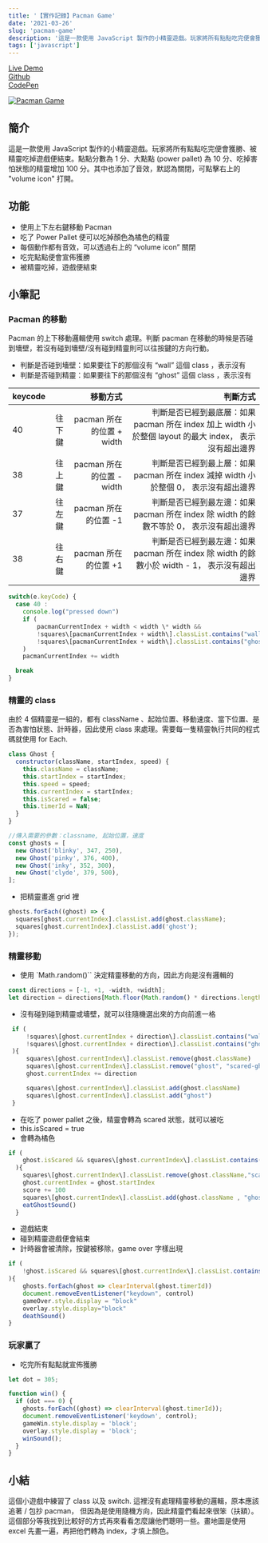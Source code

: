 ```yaml
---
title: '【實作記錄】Pacman Game'
date: '2021-03-26'
slug: 'pacman-game'
description: '這是一款使用 JavaScript 製作的小精靈遊戲。玩家將所有點點吃完便會獲勝、被精靈吃掉遊戲便結束。點點分數為 1 分、大點點 (power pallet) 為 10 分、吃掉害怕狀態的精靈增加 100 分。'
tags: ['javascript']
---
```


[Live Demo](https://winnie0609.github.io/pacman-game/pacman.html)  
[Github](https://github.com/Winnie0609/pacman-game)  
[CodePen](https://codepen.io/huiniong/full/VwpvyVv)

[![Pacman Game](https://i.imgur.com/aUPLfkR.gif)](https://i.imgur.com/aUPLfkR.gif)

## 簡介

這是一款使用 JavaScript 製作的小精靈遊戲。玩家將所有點點吃完便會獲勝、被精靈吃掉遊戲便結束。點點分數為 1 分、大點點 (power pallet) 為 10 分、吃掉害怕狀態的精靈增加 100 分。其中也添加了音效，默認為關閉，可點擊右上的 "volume icon" 打開。

## 功能

- 使用上下左右鍵移動 Pacman
- 吃了 Power Pallet 便可以吃掉顏色為橘色的精靈
- 每個動作都有音效，可以透過右上的 “volume icon” 關閉
- 吃完點點便會宣佈獲勝
- 被精靈吃掉，遊戲便結束

## 小筆記

### Pacman 的移動

Pacman 的上下移動邏輯使用 switch 處理。判斷 pacman 在移動的時候是否碰到墻壁，若沒有碰到墻壁/沒有碰到精靈則可以往按鍵的方向行動。

- 判斷是否碰到墻壁：如果要往下的那個沒有 “wall” 這個 class ，表示沒有
- 判斷是否碰到精靈：如果要往下的那個沒有 “ghost” 這個 class ，表示沒有

| keycode |        |                  移動方式 |                                                                                                判斷方式 |
| :------ | :----: | ------------------------: | ------------------------------------------------------------------------------------------------------: |
| 40      | 往下鍵 | pacman 所在的位置 + width | 判斷是否已經到最底層：如果 pacman 所在 index 加上 width 小於整個 layout 的最大 index， 表示沒有超出邊界 |
| 38      | 往上鍵 | pacman 所在的位置 - width |                   判斷是否已經到最上層：如果 pacman 所在 index 減掉 width 小於整個 0， 表示沒有超出邊界 |
| 37      | 往左鍵 |      pacman 所在的位置 -1 |                 判斷是否已經到最左邊：如果 pacman 所在 index 除 width 的餘數不等於 0， 表示沒有超出邊界 |
| 38      | 往右鍵 |      pacman 所在的位置 +1 |           判斷是否已經到最左邊：如果 pacman 所在 index 除 width 的餘數小於 width - 1， 表示沒有超出邊界 |

```js
switch(e.keyCode) {
  case 40 :
    console.log("pressed down")
    if (
        pacmanCurrentIndex + width < width \* width &&
        !squares\[pacmanCurrentIndex + width\].classList.contains("wall")&&
        !squares\[pacmanCurrentIndex + width\].classList.contains("ghost-liar")
    )
    pacmanCurrentIndex += width

  break
}
```

### 精靈的 class

由於 4 個精靈是一組的，都有 className 、起始位置、移動速度、當下位置、是否為害怕狀態、計時器，因此使用 class 來處理。需要每一隻精靈執行共同的程式碼就使用 for Each.

```js
class Ghost {
  constructor(className, startIndex, speed) {
    this.className = className;
    this.startIndex = startIndex;
    this.speed = speed;
    this.currentIndex = startIndex;
    this.isScared = false;
    this.timerId = NaN;
  }
}

//傳入需要的參數：classname, 起始位置，速度
const ghosts = [
  new Ghost('blinky', 347, 250),
  new Ghost('pinky', 376, 400),
  new Ghost('inky', 352, 300),
  new Ghost('clyde', 379, 500),
];
```

- 把精靈畫進 grid 裡

```js
ghosts.forEach((ghost) => {
  squares[ghost.currentIndex].classList.add(ghost.className);
  squares[ghost.currentIndex].classList.add('ghost');
});
```

### 精靈移動

- 使用 `Math.random()`` 決定精靈移動的方向，因此方向是沒有邏輯的

```js
const directions = [-1, +1, -width, +width];
let direction = directions[Math.floor(Math.random() * directions.length)];
```

- 沒有碰到碰到精靈或墻壁，就可以往隨機選出來的方向前進一格

```js
 if (
     !squares\[ghost.currentIndex + direction\].classList.contains("wall")  &&
     !squares\[ghost.currentIndex + direction\].classList.contains("ghost")
 ){
     squares\[ghost.currentIndex\].classList.remove(ghost.className)
     squares\[ghost.currentIndex\].classList.remove("ghost", "scared-ghost")
     ghost.currentIndex += direction

     squares\[ghost.currentIndex\].classList.add(ghost.className)
     squares\[ghost.currentIndex\].classList.add("ghost")
 }
```

- 在吃了 power pallet 之後，精靈會轉為 scared 狀態，就可以被吃
- this.isScared = true
- 會轉為橘色

```js
if (
    ghost.isScared && squares\[ghost.currentIndex\].classList.contains("pacman")
  ){
    squares\[ghost.currentIndex\].classList.remove(ghost.className,"scared-ghost")
    ghost.currentIndex = ghost.startIndex
    score += 100
    squares\[ghost.currentIndex\].classList.add(ghost.className , "ghost")
    eatGhostSound()
  }
```

- 遊戲結束
- 碰到精靈遊戲便會結束
- 計時器會被清除，按鍵被移除，game over 字樣出現

```js
if (
    !ghost.isScared && squares\[ghost.currentIndex\].classList.contains("pacman")
){
    ghosts.forEach(ghost => clearInterval(ghost.timerId))
    document.removeEventListener("keydown", control)
    gameOver.style.display = "block"
    overlay.style.display="block"
    deathSound()
}
```

### 玩家贏了

- 吃完所有點點就宣佈獲勝

```js
let dot = 305;

function win() {
  if (dot === 0) {
    ghosts.forEach((ghost) => clearInterval(ghost.timerId));
    document.removeEventListener('keydown', control);
    gameWin.style.display = 'block';
    overlay.style.display = 'block';
    winSound();
  }
}
```

## 小結

這個小遊戲中練習了 class 以及 switch. 這裡沒有處理精靈移動的邏輯，原本應該追著 / 包抄 pacman， 但因為是使用隨機方向，因此精靈們看起來很笨（扶額）。這個部分等我找到比較好的方式再來看看怎麼讓他們聰明一些。畫地圖是使用 excel 先畫一遍，再把他們轉為 index，才填上顏色。
